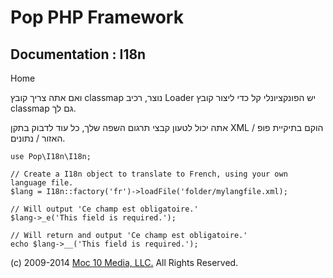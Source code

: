 Pop PHP Framework
=================

Documentation : I18n
----------------------

Home

ואם אתה צריך קובץ classmap נוצר, רכיב Loader יש הפונקציונלי קל כדי ליצור
קובץ classmap גם לך.

אתה יכול לטעון קבצי תרגום השפה שלך, כל עוד לדבוק בתקן XML הוקם בתיקיית
פופ / האזור / נתונים.

    use Pop\I18n\I18n;

    // Create a I18n object to translate to French, using your own language file.
    $lang = I18n::factory('fr')->loadFile('folder/mylangfile.xml);

    // Will output 'Ce champ est obligatoire.'
    $lang->_e('This field is required.');

    // Will return and output 'Ce champ est obligatoire.'
    echo $lang->__('This field is required.');

\(c) 2009-2014 [Moc 10 Media, LLC.](http://www.moc10media.com) All
Rights Reserved.
